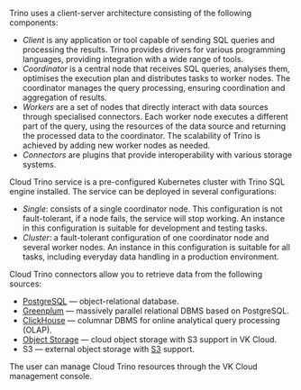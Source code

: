 Trino uses a client-server architecture consisting of the following components:

- _Client_ is any application or tool capable of sending SQL queries and processing the results. Trino provides drivers for various programming languages, providing integration with a wide range of tools.
- _Coordinator_ is a central node that receives SQL queries, analyses them, optimises the execution plan and distributes tasks to worker nodes. The coordinator manages the query processing, ensuring coordination and aggregation of results.
- _Workers_ are a set of nodes that directly interact with data sources through specialised connectors. Each worker node executes a different part of the query, using the resources of the data source and returning the processed data to the coordinator. The scalability of Trino is achieved by adding new worker nodes as needed.
- _Connectors_ are plugins that provide interoperability with various storage systems.

Cloud Trino service is a pre-configured Kubernetes cluster with Trino SQL engine installed. The service can be deployed in several configurations:

- _Single_: consists of a single coordinator node. This configuration is not fault-tolerant, if a node fails, the service will stop working. An instance in this configuration is suitable for development and testing tasks.
- _Cluster_: a fault-tolerant configuration of one coordinator node and several worker nodes. An instance in this configuration is suitable for all tasks, including everyday data handling in a production environment.

Cloud Trino connectors allow you to retrieve data from the following sources:

- [PostgreSQL](https://www.postgresql.org/) — object-relational database.
- [Greenplum](https://greenplum.org) — massively parallel relational DBMS based on PostgreSQL.
- [ClickHouse](https://clickhouse.com/) — columnar DBMS for online analytical query processing (OLAP).
- [Object Storage](/ru/storage/s3) — cloud object storage with S3 support in VK Cloud.
- S3 — external object storage with [S3](https://trino.io/docs/current/object-storage/file-system-s3.html) support.

The user can manage Cloud Trino resources through the VK Cloud management console.
